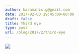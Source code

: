 ```yaml
---
author: karamanis.g@gmail.com
date: 2017-02-03 19:45:00+00:00
draft: false
title: Third eye
type: post
url: /blog/2017/2/third-eye
---
```


![](https://images.squarespace-cdn.com/content/v1/4f3f61bae4b063b909445965/1486143959804-X6TFWBOEFW8AN8BLXQCP/ke17ZwdGBToddI8pDm48kNu93_l1Rc0JoXikXAEKHf17gQa3H78H3Y0txjaiv_0fDoOvxcdMmMKkDsyUqMSsMWxHk725yiiHCCLfrh8O1z5QHyNOqBUUEtDDsRWrJLTmDJyaVitQ06bkWUY0OMxkmN-bdz7wg8la12Me-ub45vBE5029s6uMXtkNCzVgxK8m/image-asset.jpeg?format=original)

